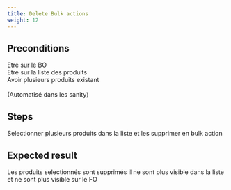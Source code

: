 ```yaml
---
title: Delete Bulk actions
weight: 12
---
```


## Preconditions

Etre sur le BO\
Etre sur la liste des produits\
Avoir plusieurs produits existant\
\
(Automatisé dans les sanity)
## Steps

Selectionner plusieurs produits dans la liste et les supprimer en bulk action

## Expected result

Les produits selectionnés sont supprimés il ne sont plus visible dans la liste et ne sont plus visible sur le FO

